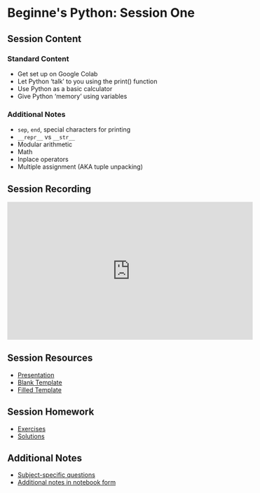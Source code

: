 # Beginne's Python: Session One

## Session Content

### Standard Content

- Get set up on Google Colab
- Let Python ‘talk’ to you using the print() function
- Use Python as a basic calculator
- Give Python ‘memory’ using variables

### Additional Notes

- `sep`, `end`, special characters for printing	
- `__repr__` vs `__str__`	
- Modular arithmetic	
- Math	
- Inplace operators	
- Multiple assignment (AKA tuple unpacking)

## Session Recording

<iframe width="560" height="315" src="https://www.youtube.com/embed/ENQtg75jf9o" frameborder="0" allow="accelerometer; autoplay; clipboard-write; encrypted-media; gyroscope; picture-in-picture" allowfullscreen></iframe>

## Session Resources

- [Presentation](https://github.com/warwickdatasciencesociety/beginners-python/blob/master/session_one/session_one_presentation.pptx?raw=true)
- [Blank Template](https://colab.research.google.com/github/warwickdatasciencesociety/beginners-python/blob/master/session_one/session_one_blank_template.ipynb)
- [Filled Template](https://colab.research.google.com/github/warwickdatasciencesociety/beginners-python/blob/master/session_one/session_one_filled_template.ipynb)

## Session Homework

- [Exercises](https://colab.research.google.com/github/warwickdatasciencesociety/beginners-python/blob/master/session_one/session_one_exercises.ipynb)
- [Solutions](https://colab.research.google.com/github/warwickdatasciencesociety/beginners-python/blob/master/session_one/session_one_solutions.ipynb)

## Additional Notes

- [Subject-specific questions](https://warwickdatasciencesociety.github.io/beginners-python/session_one/session_one_subject_questions/)
- [Additional notes in notebook form](https://colab.research.google.com/github/warwickdatasciencesociety/beginners-python/blob/master/session_one/session_one_additional_content.ipynb)

